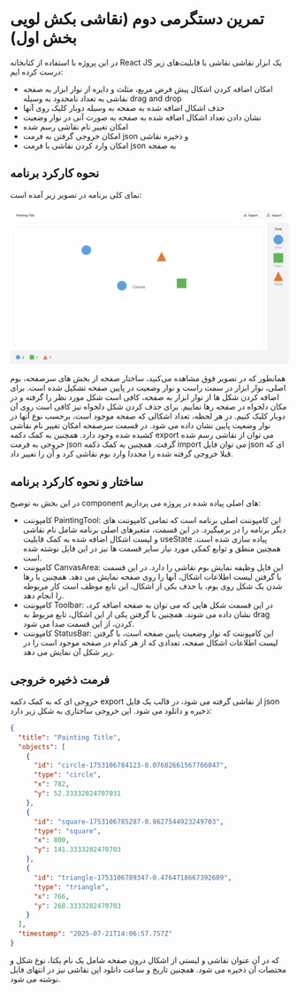 # تمرین دستگرمی دوم (نقاشی بکش لویی بخش اول)

در این پروژه با استفاده از کتابخانه React JS یک ابزار نقاشی نقاشی با قابلیت‌های زیر درست کرده ایم:

* امکان اضافه کردن اشکال پیش فرض مربع، مثلث و دایره از نوار ابزار به صفحه نقاشی به تعداد نامحدود به وسیله drag and drop
* حذف اشکال اضافه شده به صفحه به وسیله دوبار کلیک روی آنها
* نشان دادن تعداد اشکال اضافه شده به صفحه به صورت آنی در نوار وضعیت
* امکان تغییر نام نقاشی رسم شده
* امکان خروجی گرفتن به فرمت json و ذخیره نقاشی
* امکان وارد کردن نقاشی با فرمت json به صفحه

## نحوه کارکرد برنامه

نمای کلی برنامه در تصویر زیر آمده است:

![](./public/images/screenshot.png)

همانطور که در تصویر فوق مشاهده می‌کنید، ساختار صفحه از بخش های سرصفحه، بوم اصلی، نوار ابزار در سمت راست و نوار وضعیت در پایین صفحه تشکیل شده است. برای اضافه کردن شکل ها از نوار ابزار به صفحه، کافی است شکل مورد نظر را گرفته و در مکان دلخواه در صفحه رها نماییم. برای حذف کردن شکل دلخواه نیز کافی است روی آن دوبار کلیک کنیم. در هر لحظه، تعداد اشکالی که صفحه موجود است، برحسب نوع آنها در نوار وضعیت پایین نشان داده می شود. در قسمت سرصفحه امکان تغییر نام نقاشی کشیده شده وجود دارد. همچنین به کمک دکمه export می توان از نقاشی رسم شده خروجی به فرمت json گرفت. همچنین به کمک دکمه import می توان فایل json ای که قبلا خروجی گرفته شده را مجددا وارد بوم نقاشی کرد و آن را تغییر داد.

## ساختار و نحوه کارکرد برنامه

در این بخش به توضیح component های اصلی پیاده شده در پروژه می پردازیم:

* کامپوننت PaintingTool:
  این کامپوننت اصلی برنامه است که تمامی کامپوننت های دیگر برنامه را در برمیگیرد. در این قسمت، متغیرهای اصلی برنامه شامل نام نقاشی و لیست اشکال اضافه شده به کمک قابلیت useState پیاده سازی شده است. همچنین منطق و توابع کمکی مورد نیاز سایر قسمت ها نیز در این فایل نوشته شده است.
* کامپوننت CanvasArea:
  این فایل وظیفه نمایش بوم نقاشی را دارد. در این قسمت با گرفتن لیست اطلاعات اشکال، آنها را روی صفحه نمایش می دهد. همچنین با رها شدن یک شکل روی بوم، یا حذف یکی از اشکال، این تابع موظف است کار مربوطه را انجام دهد.
* کامپوننت Toolbar:
  در این قسمت شکل هایی که می توان به صفحه اضافه کرد، نشان داده می شوند. همچنین با گرفتن یکی از این اشکال، تابع مربوط به drag کردن، از این قسمت صدا می شود.
* کامپوننت StatusBar:
  این کامپوننت که نوار وضعیت پایین صفحه است، با گرفتن لیست اطلاعات اشکال صفحه، تعدادی که از هر کدام در صفحه موجود است را در زیر شکل آن نمایش می دهد.

## فرمت ذخیره خروجی

خروجی ای که به کمک دکمه export از نقاشی گرفته می شود،‌ در قالب یک فایل json ذخیره و دانلود می شود. این خروجی ساختاری به شکل زیر دارد:

```json
{
  "title": "Painting Title",
  "objects": [
    {
      "id": "circle-1753106784123-0.07682661567766047",
      "type": "circle",
      "x": 782,
      "y": 52.33332824707031
    },
    {
      "id": "square-1753106785287-0.8627544923249703",
      "type": "square",
      "x": 800,
      "y": 141.3333282470703
    },
    {
      "id": "triangle-1753106789347-0.4764718667392609",
      "type": "triangle",
      "x": 766,
      "y": 268.3333282470703
    }
  ],
  "timestamp": "2025-07-21T14:06:57.757Z"
}
```

 که در آن عنوان نقاشی و لیستی از اشکال درون صفحه شامل یک نام یکتا، نوع شکل و مختصات آن ذخیره می شود. همچنین تاریخ و ساعت دانلود این نقاشی نیز در انتهای فایل نوشته می شود.
